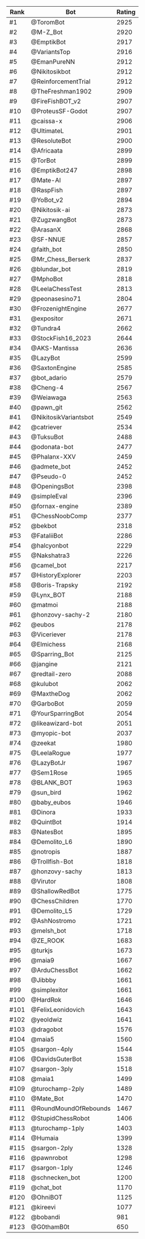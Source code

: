 Rank|Bot|Rating
---|---|---
#1|@ToromBot|2925
#2|@M-Z_Bot|2920
#3|@EmptikBot|2917
#4|@VariantsTop|2916
#5|@EmanPureNN|2912
#6|@Nikitosikbot|2912
#7|@ReinforcementTrial|2912
#8|@TheFreshman1902|2909
#9|@FireFishBOT_v2|2907
#10|@ProteusSF-Godot|2907
#11|@caissa-x|2906
#12|@UltimateL|2901
#13|@ResoluteBot|2900
#14|@Africaata|2899
#15|@TorBot|2899
#16|@EmptikBot247|2898
#17|@Mate-AI|2897
#18|@RaspFish|2897
#19|@YoBot_v2|2894
#20|@Nikitosik-ai|2873
#21|@ZugzwangBot|2873
#22|@ArasanX|2868
#23|@SF-NNUE|2857
#24|@faith_bot|2850
#25|@Mr_Chess_Berserk|2837
#26|@blundar_bot|2819
#27|@MphoBot|2818
#28|@LeelaChessTest|2813
#29|@peonasesino71|2804
#30|@FrozenightEngine|2677
#31|@expositor|2671
#32|@Tundra4|2662
#33|@StockFish16_2023|2644
#34|@AKS-Mantissa|2636
#35|@LazyBot|2599
#36|@SaxtonEngine|2585
#37|@bot_adario|2579
#38|@Cheng-4|2567
#39|@Weiawaga|2563
#40|@pawn_git|2562
#41|@NikitosikVariantsbot|2549
#42|@catriever|2534
#43|@TuksuBot|2488
#44|@odonata-bot|2477
#45|@Phalanx-XXV|2459
#46|@admete_bot|2452
#47|@Pseudo-0|2452
#48|@OpeningsBot|2398
#49|@simpleEval|2396
#50|@fornax-engine|2389
#51|@ChessNoobComp|2377
#52|@bekbot|2318
#53|@FataliiBot|2286
#54|@halcyonbot|2229
#55|@Nakshatra3|2226
#56|@camel_bot|2217
#57|@HistoryExplorer|2203
#58|@Boris-Trapsky|2192
#59|@Lynx_BOT|2188
#60|@matmoi|2188
#61|@honzovy-sachy-2|2180
#62|@eubos|2178
#63|@Viceriever|2178
#64|@Elmichess|2168
#65|@Sparring_Bot|2125
#66|@jangine|2121
#67|@redtail-zero|2088
#68|@kulubot|2062
#69|@MaxtheDog|2062
#70|@GarboBot|2059
#71|@YourSparringBot|2054
#72|@likeawizard-bot|2051
#73|@myopic-bot|2037
#74|@zeekat|1980
#75|@LeelaRogue|1977
#76|@LazyBotJr|1967
#77|@Sem1Rose|1965
#78|@BLANK_BOT|1963
#79|@sun_bird|1962
#80|@baby_eubos|1946
#81|@Dinora|1933
#82|@QuintBot|1914
#83|@NatesBot|1895
#84|@Demolito_L6|1890
#85|@notropis|1887
#86|@Trollfish-Bot|1818
#87|@honzovy-sachy|1813
#88|@Virutor|1808
#89|@ShallowRedBot|1775
#90|@ChessChildren|1770
#91|@Demolito_L5|1729
#92|@AshNostromo|1721
#93|@melsh_bot|1718
#94|@ZE_ROOK|1683
#95|@turkjs|1673
#96|@maia9|1667
#97|@ArduChessBot|1662
#98|@Jibbby|1661
#99|@simplexitor|1661
#100|@HardRok|1646
#101|@FelixLeonidovich|1643
#102|@yeoldwiz|1641
#103|@dragobot|1576
#104|@maia5|1560
#105|@sargon-4ply|1544
#106|@DavidsGuterBot|1538
#107|@sargon-3ply|1518
#108|@maia1|1499
#109|@turochamp-2ply|1489
#110|@Mate_Bot|1470
#111|@RoundMoundOfRebounds|1467
#112|@StupidChessRobot|1406
#113|@turochamp-1ply|1403
#114|@Humaia|1399
#115|@sargon-2ply|1328
#116|@pawnrobot|1298
#117|@sargon-1ply|1246
#118|@schnecken_bot|1200
#119|@chat_bot|1170
#120|@OhniBOT|1125
#121|@kireevi|1077
#122|@bobandi|981
#123|@G0thamB0t|650
